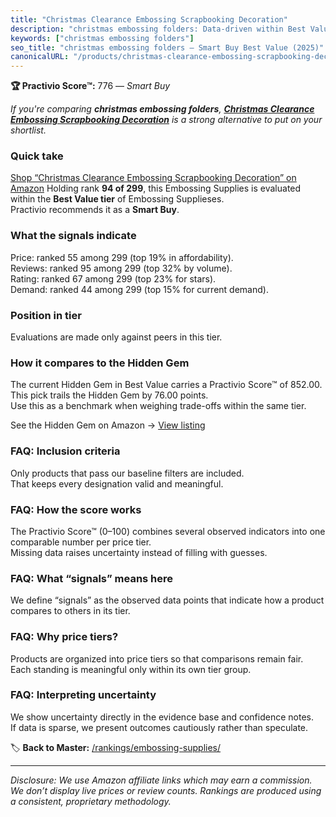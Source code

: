 ```yaml
---
title: "Christmas Clearance Embossing Scrapbooking Decoration"
description: "christmas embossing folders: Data-driven within Best Value ranking using the Practivio Score™. Positioned by quality, value, demand, findability, momentum."
keywords: ["christmas embossing folders"]
seo_title: "christmas embossing folders — Smart Buy Best Value (2025)"
canonicalURL: "/products/christmas-clearance-embossing-scrapbooking-decoration-B0B8VBR6LB/"
---
```


**🏆 Practivio Score™:** 776 — _Smart Buy_


*If you're comparing **christmas embossing folders**, **[Christmas Clearance Embossing Scrapbooking Decoration](https://www.amazon.com/dp/B0B8VBR6LB?tag=practivio-20)** is a strong alternative to put on your shortlist.*
### Quick take
[Shop “Christmas Clearance Embossing Scrapbooking Decoration” on Amazon](https://www.amazon.com/dp/B0B8VBR6LB?tag=practivio-20)
Holding rank **94 of 299**, this Embossing Supplies is evaluated within the **Best Value tier** of Embossing Supplieses.  
Practivio recommends it as a **Smart Buy**.

### What the signals indicate
Price: ranked 55 among 299 (top 19% in affordability).  
Reviews: ranked 95 among 299 (top 32% by volume).  
Rating: ranked 67 among 299 (top 23% for stars).  
Demand: ranked 44 among 299 (top 15% for current demand).

### Position in tier
Evaluations are made only against peers in this tier.

### How it compares to the Hidden Gem
The current Hidden Gem in Best Value carries a Practivio Score™ of 852.00.  
This pick trails the Hidden Gem by 76.00 points.  
Use this as a benchmark when weighing trade-offs within the same tier.  

See the Hidden Gem on Amazon → [View listing](https://www.amazon.com/dp/B095HXH34C?tag=practivio-20)

### FAQ: Inclusion criteria
Only products that pass our baseline filters are included.  
That keeps every designation valid and meaningful.

### FAQ: How the score works
The Practivio Score™ (0–100) combines several observed indicators into one comparable number per price tier.  
Missing data raises uncertainty instead of filling with guesses.

### FAQ: What “signals” means here
We define “signals” as the observed data points that indicate how a product compares to others in its tier.

### FAQ: Why price tiers?
Products are organized into price tiers so that comparisons remain fair.  
Each standing is meaningful only within its own tier group.

### FAQ: Interpreting uncertainty
We show uncertainty directly in the evidence base and confidence notes.  
If data is sparse, we present outcomes cautiously rather than speculate.


🏷️ **Back to Master:** [/rankings/embossing-supplies/](/rankings/embossing-supplies/)

---
_Disclosure: We use Amazon affiliate links which may earn a commission. We don’t display live prices or review counts. Rankings are produced using a consistent, proprietary methodology._
